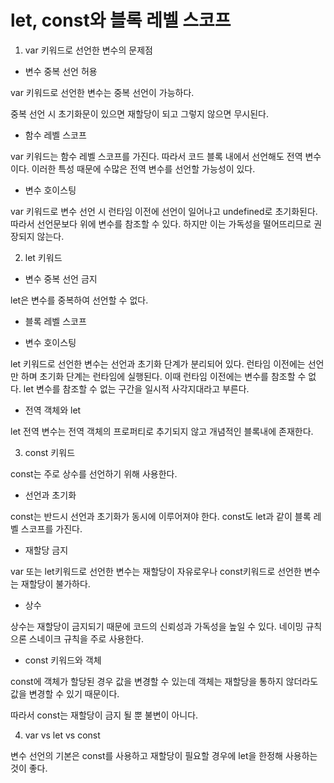 # let, const와 블록 레벨 스코프

1. var 키워드로 선언한 변수의 문제점

- 변수 중복 선언 허용

var 키워드로 선언한 변수는 중복 선언이 가능하다.

중복 선언 시 초기화문이 있으면 재할당이 되고 그렇지 않으면 무시된다.

- 함수 레벨 스코프

var 키워드는 함수 레벨 스코프를 가진다. 따라서 코드 블록 내에서 선언해도 전역 변수이다. 이러한 특성 때문에 수많은 전역 변수를 선언할 가능성이 있다.

- 변수 호이스팅

var 키워드로 변수 선언 시 런타임 이전에 선언이 일어나고 undefined로 초기화된다. 따라서 선언문보다 위에 변수를 참조할 수 있다. 하지만 이는 가독성을 떨어뜨리므로 권장되지 않는다.

2. let 키워드

- 변수 중복 선언 금지

let은 변수를 중복하여 선언할 수 없다.

- 블록 레벨 스코프

- 변수 호이스팅

let 키워드로 선언한 변수는 선언과 초기화 단계가 분리되어 있다. 런타임 이전에는 선언만 하며 초기화 단계는 런타임에 실행된다. 이때 런타임 이전에는 변수를 참조할 수 없다. let 변수를 참조할 수 없는 구간을 일시적 사각지대라고 부른다.

- 전역 객체와 let

let 전역 변수는 전역 객체의 프로퍼티로 추기되지 않고 개념적인 블록내에 존재한다.

3. const 키워드

const는 주로 상수를 선언하기 위해 사용한다.

- 선언과 초기화

const는 반드시 선언과 초기화가 동시에 이루어져야 한다. const도 let과 같이 블록 레벨 스코프를 가진다.

- 재할당 금지

var 또는 let키워드로 선언한 변수는 재할당이 자유로우나 const키워드로 선언한 변수는 재할당이 불가하다.

- 상수

상수는 재할당이 금지되기 때문에 코드의 신뢰성과 가독성을 높일 수 있다. 네이밍 규칙으론 스네이크 규칙을 주로 사용한다.

- const 키워드와 객체

const에 객체가 할당된 경우 값을 변경할 수 있는데 객체는 재할당을 통하지 않더라도 값을 변경할 수 있기 때문이다.

따라서 const는 재할당이 금지 될 뿐 불변이 아니다.

4. var vs let vs const

변수 선언의 기본은 const를 사용하고 재할당이 필요할 경우에 let을 한정해 사용하는 것이 좋다.